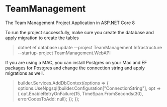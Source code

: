 # TeamManagement
The Team Management Project Application in ASP.NET Core 8

To run the project successfully, make sure you create the database and apply migration to create the tables

<blockquote>dotnet ef database update --project TeamManagement.Infrastructure  --startup-project TeamManagement.WebAPI</blockquote>

If you are using a MAC, you can install Postgres on your Mac and EF packages for Postgres and change the connection string and apply migrations as well.
<blockquote>
  builder.Services.AddDbContext<context>(options =>
  {
    options.UseNpgsql(builder.Configuration["ConnectionString"], opt =>
    {
        opt.EnableRetryOnFailure(15, TimeSpan.FromSeconds(30), errorCodesToAdd: null);
    });
  });
</blockquote>
